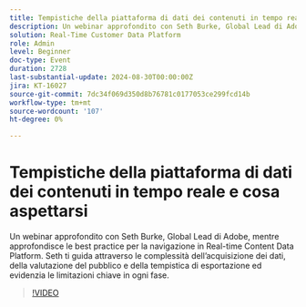 ```yaml
---
title: Tempistiche della piattaforma di dati dei contenuti in tempo reale e cosa aspettarsi
description: Un webinar approfondito con Seth Burke, Global Lead di Adobe, mentre approfondisce le best practice per la navigazione in Real-Time Content Data Platform (RTCDP). Seth ti guida attraverso le complessità dell’acquisizione dei dati, della valutazione del pubblico e della tempistica di esportazione ed evidenzia le limitazioni chiave in ogni fase.
solution: Real-Time Customer Data Platform
role: Admin
level: Beginner
doc-type: Event
duration: 2728
last-substantial-update: 2024-08-30T00:00:00Z
jira: KT-16027
source-git-commit: 7dc34f069d350d8b76781c0177053ce299fcd14b
workflow-type: tm+mt
source-wordcount: '107'
ht-degree: 0%

---
```



# Tempistiche della piattaforma di dati dei contenuti in tempo reale e cosa aspettarsi

Un webinar approfondito con Seth Burke, Global Lead di Adobe, mentre approfondisce le best practice per la navigazione in Real-time Content Data Platform. Seth ti guida attraverso le complessità dell’acquisizione dei dati, della valutazione del pubblico e della tempistica di esportazione ed evidenzia le limitazioni chiave in ogni fase.

>[!VIDEO](https://video.tv.adobe.com/v/3432992/?learn=on)
